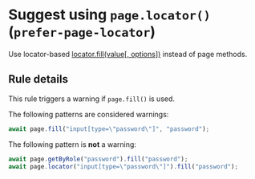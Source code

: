 # Suggest using `page.locator()` (`prefer-page-locator`)

Use locator-based [locator.fill(value[, options])](https://playwright.dev/docs/api/class-locator#locator-fill)
instead of page methods.

## Rule details

This rule triggers a warning if `page.fill()` is used.

The following patterns are considered warnings:

```javascript
await page.fill("input[type=\"password\"]", "password");
```

The following pattern is **not** a warning:

```javascript
await page.getByRole("password").fill("password");
await page.locator("input[type=\"password\"]").fill("password");
```
